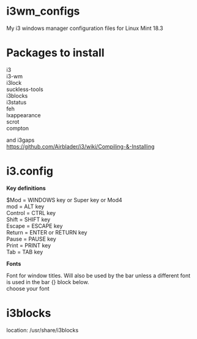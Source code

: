 # i3wm_configs
My i3 windows manager configuration files
for Linux Mint 18.3 <br />

# Packages to install

i3 <br />
i3-wm <br />
i3lock <br />
suckless-tools <br />
i3blocks <br />
i3status <br />
feh <br />
lxappearance <br />
scrot <br />
compton <br />

and i3gaps <br />
https://github.com/Airblader/i3/wiki/Compiling-&-Installing

# i3.config

**Key definitions**

$Mod = WINDOWS key or Super key or Mod4 <br />
mod = ALT key  <br />
Control = CTRL key  <br />
Shift = SHIFT key  <br />
Escape = ESCAPE key  <br />
Return = ENTER or RETURN key  <br />
Pause = PAUSE key  <br />
Print = PRINT key  <br />
Tab = TAB key  <br />

**Fonts**

Font for window titles. Will also be used by the bar unless a different font <br />
is used in the bar {} block below. <br />
choose your font <br />


# i3blocks

location: /usr/share/i3blocks
